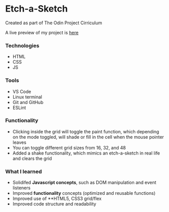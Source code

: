 # Etch-a-Sketch
Created as part of The Odin Project Cirriculum

A live preview of my project is [here](https://iamjessep.github.io/EtchSketch/)

### Technologies
* HTML
* CSS
* JS

### Tools
* VS Code
* Linux terminal
* Git and GitHub
* ESLint

### Functionality

* Clicking inside the grid will toggle the paint function, which depending on the mode toggled, will shade or fill in the cell when the mouse pointer leaves
* You can toggle different grid sizes from 16, 32, and 48
* Added a shake functionality, which mimics an etch-a-sketch in real life and clears the grid

### What I learned

* Solidifed **Javascript concepts**, such as DOM manipulation and event listeners
* Improved **functionality** concepts (optimized and reusable functions)
* Improved use of **HTML5, CSS3 grid/flex
* Improved code structure and readability
